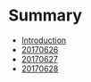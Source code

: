 # Summary

* [Introduction](README.md)
* [20170626](chapter1.md)
* [20170627](20170627.md)
* [20170628](20170628.md)

